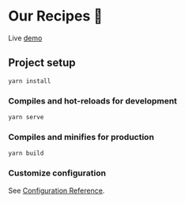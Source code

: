 # Our Recipes :meat_on_bone:

Live <a href="https://music-list-2090f.web.app/"> demo </a>

## Project setup
```
yarn install
```

### Compiles and hot-reloads for development
```
yarn serve
```

### Compiles and minifies for production
```
yarn build
```

### Customize configuration
See [Configuration Reference](https://cli.vuejs.org/config/).
